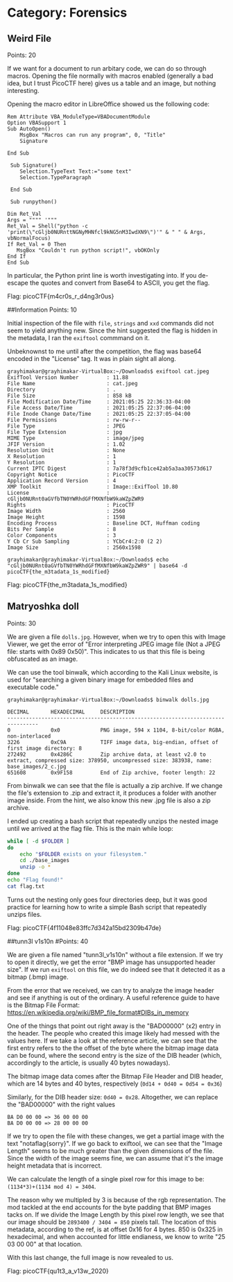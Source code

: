 # Category: Forensics

## Weird File
Points: 20

If we want for a document to run arbitary code, we can do so through macros. Opening the file normally with macros enabled (generally a bad idea, but I trust PicoCTF here) gives us a table and an image, but nothing interesting.

Opening the macro editor in LibreOffice showed us the following code:

````
Rem Attribute VBA_ModuleType=VBADocumentModule
Option VBASupport 1
Sub AutoOpen()
    MsgBox "Macros can run any program", 0, "Title"
    Signature

End Sub
 
 Sub Signature()
    Selection.TypeText Text:="some text"
    Selection.TypeParagraph
    
 End Sub
 
 Sub runpython()

Dim Ret_Val
Args = """" '"""
Ret_Val = Shell("python -c 'print(\"cGljb0NURnttNGNyMHNfcl9kNG5nM3IwdXN9\")'" & " " & Args, vbNormalFocus)
If Ret_Val = 0 Then
   MsgBox "Couldn't run python script!", vbOKOnly
End If
End Sub
````

In particular, the Python print line is worth investigating into. If you de-escape the quotes and convert from Base64 to ASCII, you get the flag.

Flag: picoCTF{m4cr0s_r_d4ng3r0us}

##Information
Points: 10

Initial inspection of the file with `file`, `strings` and `xxd` commands did not seem to yield anything new. Since the hint suggested the flag is hidden in the metadata, I ran the `exiftool` commmand on it.

Unbeknownst to me until after the competition, the flag was base64 encoded in the "License" tag.
It was in plain sight all along.


```
grayhimakar@grayhimakar-VirtualBox:~/Downloads$ exiftool cat.jpeg 
ExifTool Version Number         : 11.88
File Name                       : cat.jpeg
Directory                       : .
File Size                       : 858 kB
File Modification Date/Time     : 2021:05:25 22:36:33-04:00
File Access Date/Time           : 2021:05:25 22:37:06-04:00
File Inode Change Date/Time     : 2021:05:25 22:37:05-04:00
File Permissions                : rw-rw-r--
File Type                       : JPEG
File Type Extension             : jpg
MIME Type                       : image/jpeg
JFIF Version                    : 1.02
Resolution Unit                 : None
X Resolution                    : 1
Y Resolution                    : 1
Current IPTC Digest             : 7a78f3d9cfb1ce42ab5a3aa30573d617
Copyright Notice                : PicoCTF
Application Record Version      : 4
XMP Toolkit                     : Image::ExifTool 10.80
License                         : cGljb0NURnt0aGVfbTN0YWRhdGFfMXNfbW9kaWZpZWR9
Rights                          : PicoCTF
Image Width                     : 2560
Image Height                    : 1598
Encoding Process                : Baseline DCT, Huffman coding
Bits Per Sample                 : 8
Color Components                : 3
Y Cb Cr Sub Sampling            : YCbCr4:2:0 (2 2)
Image Size                      : 2560x1598

grayhimakar@grayhimakar-VirtualBox:~/Downloads$ echo "cGljb0NURnt0aGVfbTN0YWRhdGFfMXNfbW9kaWZpZWR9" | base64 -d
picoCTF{the_m3tadata_1s_modified}
```

Flag: picoCTF{the_m3tadata_1s_modified}

## Matryoshka doll
Points: 30

We are given a file `dolls.jpg`. However, when we try to open this with Image Viewer, we get the error of "Error interpreting JPEG image file (Not a JPEG file: starts with 0x89 0x50)". This indicates to us that this file is being obfuscated as an image.

We can use the tool binwalk, which according to the Kali Linux website, is used for "searching a given binary image for embedded files and executable code."

~~~~~
grayhimakar@grayhimakar-VirtualBox:~/Downloads$ binwalk dolls.jpg 

DECIMAL       HEXADECIMAL     DESCRIPTION
--------------------------------------------------------------------------------
0             0x0             PNG image, 594 x 1104, 8-bit/color RGBA, non-interlaced
3226          0xC9A           TIFF image data, big-endian, offset of first image directory: 8
272492        0x4286C         Zip archive data, at least v2.0 to extract, compressed size: 378950, uncompressed size: 383938, name: base_images/2_c.jpg
651608        0x9F158         End of Zip archive, footer length: 22
~~~~~
From binwalk we can see that the file is actually a zip archive. If we change the file's extension to .zip and extract it, it produces a folder with another image inside. From the hint, we also know this new .jpg file is also a zip archive.

I ended up creating a bash script that repeatedly unzips the nested image until we arrived at the flag file. This is the main while loop:
~~~~~~sh
while [ -d $FOLDER ]
do
    echo "$FOLDER exists on your filesystem."
    cd ./base_images
    unzip -o *
done
echo "Flag found!"
cat flag.txt 
~~~~~~
Turns out the nesting only goes four directories deep, but it was good practice for learning how to write a simple Bash script that repeatedly unzips files.

Flag: picoCTF{4f11048e83ffc7d342a15bd2309b47de}


##tunn3l v1s10n
#Points: 40

We are given a file named "tunn3l_v1s10n" without a file extension. If we try to open it directly, we get the error "BMP image has unsupported header size". If we run `exiftool` on this file, we do indeed see that it detected it as a bitmap (.bmp) image.

From the error that we received, we can try to analyze the image header and see if anything is out of the ordinary. A useful reference guide to have is the Bitmap File Format: https://en.wikipedia.org/wiki/BMP_file_format#DIBs_in_memory 

One of the things that point out right away is the "BAD00000" (x2) entry in the header. The people who created this image likely had messed with the values here. If we take a look at the reference article, we can see that the first entry refers to the the offset of the byte where the bitmap image data can be found, where the second entry is the size of the DIB header (which, accordingly to the article, is usually 40 bytes nowadays).

The bitmap image data comes after the Bitmap File Header and DIB header, which are 14 bytes and 40 bytes, respectively (`0d14 + 0d40 = 0d54 = 0x36`)

Similarly, for the DIB header size: `0d40 = 0x28`. 
Altogether, we can replace the "BAD00000" with the right values
~~~~~
BA D0 00 00 => 36 00 00 00
BA D0 00 00 => 28 00 00 00
~~~~~
If we try to open the file with these changes, we get a partial image with the text "notaflag{sorry}". If we go back to exiftool, we can see that the "Image Length" seems to be much greater than the given dimensions of the file. Since the width of the image seems fine, we can assume that it's the image height metadata that is incorrect.

We can calculate the length of a single pixel row for this image to be:
```(1134*3)+(1134 mod 4) = 3404```. 

The reason why we multipled by 3 is because of the rgb representation. The mod tackled at the end accounts for the byte padding that BMP images tacks on.
If we divide the Image Length by this pixel row length, we see that our image should be ```2893400 / 3404 = 850``` pixels tall. The location of this metadata, according to the ref, is at offset 0x16 for 4 bytes. 850 is 0x325 in hexadecimal, and when accounted for little endianess, we know to write "25 03 00 00" at that location.

With this last change, the full image is now revealed to us.

Flag: picoCTF{qu1t3_a_v13w_2020}

